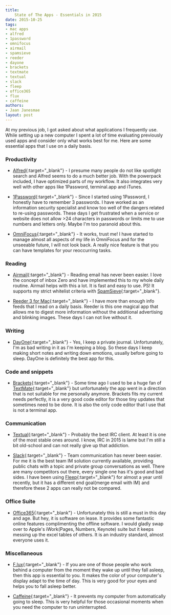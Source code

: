 ```yaml
---
title:
    State of The Apps - Essentials in 2015
date: 2015-10-25
tags:
- mac apps
- alfred
- 1password
- omnifocus
- airmail
- spamsieve
- reeder
- dayone
- brackets
- textmate
- textual
- slack
- fleep
- office365
- flux
- caffeine
authors:
- Jaan Janesmae
layout: post
---
```

At my previous job, I got asked about what applications I frequently use. While setting up a new computer I spent a lot of time evaluating previously used apps and consider only what works best for me. Here are some essential apps that I use on a daily basis.

### Productivity

* [Alfred][alfred]{:target="_blank"} - I presume many people do not like spotlight search and Alfred seems to do a much better job. With the powerpack included, I have optimized parts of my workflow. It also integrates very well with other apps like 1Password, terminal.app and iTunes.

* [1Password][1password]{:target="_blank"} - Since I started using 1Password, I honestly have to remember 3 passwords. I have worked as an information security specialist and know too well of the dangers related to re-using passwords. These days I get frustrated when a service or website does not allow >24 characters in passwords or limits me to use numbers and letters only. Maybe I'm too paranoid about this.

* [OmniFocus][omnifocus]{:target="_blank"} - It works, trust me! I have started to manage almost all aspects of my life in OmniFocus and for the unseeable future, I will not look back. A really nice feature is that you can have templates for your reoccurring tasks.

### Reading

* [Airmail][airmail]{:target="_blank"} - Reading email has never been easier. I love the concept of inbox Zero and have implemented this to my whole daily routine. Airmail helps with this a lot. It is fast and easy to use. PS! It supports my strict whitelist criteria with [SpamSieve][spamsieve]{:target="_blank"}.

* [Reeder 3 for Mac][reeder]{:target="_blank"} - I have more than enough info feeds that I read on a daily basis. Reeder is this one magical app that allows me to digest more information without the additional advertising and blinking images. These days I can not live without it.

### Writing

* [DayOne][dayone]{:target="_blank"} - Yes, I keep a private journal. Unfortunately, I'm as bad writing in it as I'm keeping a blog. So these days I keep making short notes and writing down emotions, usually before going to sleep. DayOne is definitely the best app for this.

### Code and snippets

* [Brackets][brackets]{:target="_blank"} - Some time ago I used to be a huge fan of [TextMate][textmate]{:target="_blank"} but unfortunately the app went in a direction that is not suitable for me personally anymore. Brackets fits my current needs perfectly, it is a very good code editor for those tiny updates that sometimes need to be done. It is also the only code editor that I use that is not a terminal app.

### Communication

* [Textual][textual]{:target="_blank"} - Probably the best IRC client. At least it is one of the most stable ones around. I know, IRC in 2015 is lame but I'm still a bit old-school and can not really give up that addiction.

* [Slack][slack]{:target="_blank"} - Team communication has never been easier. For me it is the best team IM solution currently available, providing public chats with a topic and private group conversations as well. There are many competitors out there, every single one has it's good and bad sides. I have been using [Fleep][fleep]{:target="_blank"} for almost a year until recently, but it has a different end goal(merge email with IM) and therefore these 2 apps can really not be compared.

### Office Suite

* [Office365][office]{:target="_blank"} - Unfortunately this is still a must in this day and age. But hey, it is software on lease. It provides some fantastic online features complimenting the offline software. I would gladly swap over to Apple's iWork(Pages, Numbers, Keynote) suite but it keeps messing up the excel tables of others. It is an industry standard, almost everyone uses it.

### Miscellaneous

* [F.lux][flux]{:target="_blank"} - If you are one of those people who work behind a computer from the moment they wake up until they fall asleep, then this app is essential to you. It makes the color of your computer's display adapt to the time of day. This is very good for your eyes and helps you to fall asleep better.

* [Caffeine][caffeine]{:target="_blank"} - It prevents my computer from automatically going to sleep. This is very helpful for those occasional moments when you need the computer to run uninterrupted.

[alfred]:       http://www.alfredapp.com/
[1password]:    https://agilebits.com/onepassword/
[omnifocus]:    https://www.omnigroup.com/omnifocus/
[airmail]:      http://airmailapp.com/
[spamsieve]:    http://c-command.com/spamsieve/
[reeder]:       http://reederapp.com/mac/
[dayone]:       http://dayoneapp.com/
[brackets]:     http://brackets.io/
[textmate]:     http://macromates.com/
[textual]:      https://www.codeux.com/textual/
[slack]:        https://slack.com/
[fleep]:        https://fleep.io/
[office]:       https://office.live.com/
[flux]:         https://justgetflux.com
[caffeine]:     http://lightheadsw.com/caffeine/
